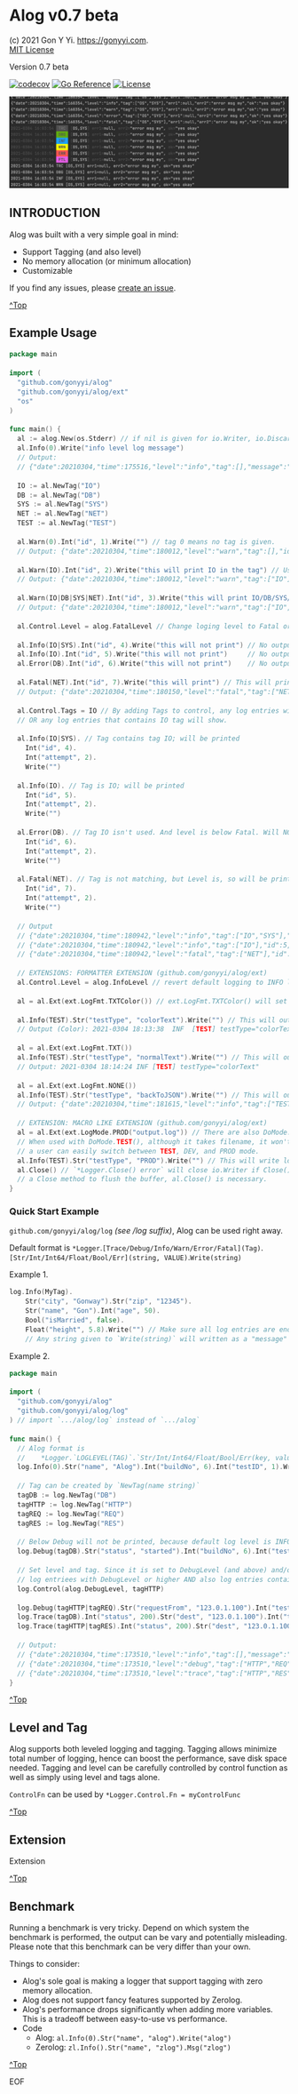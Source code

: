 # Alog v0.7 beta

(c) 2021 Gon Y Yi. <https://gonyyi.com>.  
[MIT License](https://raw.githubusercontent.com/gonyyi/alog/master/LICENSE)

Version 0.7 beta

[![codecov](https://codecov.io/gh/gonyyi/alog/branch/master/graph/badge.svg?token=Y9RT0VRUQZ)](https://codecov.io/gh/gonyyi/alog)
[![Go Reference](https://pkg.go.dev/badge/github.com/gonyyi/alog.svg)](https://pkg.go.dev/github.com/gonyyi/alog@v0.6.1)
[![License](http://img.shields.io/badge/license-MIT-red.svg?style=flat)](https://raw.githubusercontent.com/gonyyi/alog/master/LICENSE)

![Alog Screen Shot 1](https://github.com/gonyyi/alog/blob/master/docs/alog_screen_1.png)



## INTRODUCTION

Alog was built with a very simple goal in mind:

- Support Tagging (and also level)
- No memory allocation (or minimum allocation)
- Customizable

If you find any issues, please [create an issue](https://github.com/gonyyi/alog/issues/new).


[^Top](#alog)



## Example Usage

  ~~~go
  package main

  import (
    "github.com/gonyyi/alog"
    "github.com/gonyyi/alog/ext"
    "os"
  )

  func main() {
    al := alog.New(os.Stderr) // if nil is given for io.Writer, io.Discard will be used.
    al.Info(0).Write("info level log message")
    // Output:
    // {"date":20210304,"time":175516,"level":"info","tag":[],"message":"info level log message"}

    IO := al.NewTag("IO")
    DB := al.NewTag("DB")
    SYS := al.NewTag("SYS")
    NET := al.NewTag("NET")
    TEST := al.NewTag("TEST")

    al.Warn(0).Int("id", 1).Write("") // tag 0 means no tag is given.
    // Output: {"date":20210304,"time":180012,"level":"warn","tag":[],"id":1}

    al.Warn(IO).Int("id", 2).Write("this will print IO in the tag") // Use IO tag created above.
    // Output: {"date":20210304,"time":180012,"level":"warn","tag":["IO"],"message":"this will print IO in the tag","id":2}

    al.Warn(IO|DB|SYS|NET).Int("id", 3).Write("this will print IO/DB/SYS/NET to tag") // Use all tags by pipe
    // Output: {"date":20210304,"time":180012,"level":"warn","tag":["IO","DB","SYS","NET"],"message":"this will print IO/DB/SYS/NET to tag","id":3}

    al.Control.Level = alog.FatalLevel // Change loging level to Fatal or above.

    al.Info(IO|SYS).Int("id", 4).Write("this will not print") // No output as below Fatal level
    al.Info(IO).Int("id", 5).Write("this will not print")     // No output as below Fatal level
    al.Error(DB).Int("id", 6).Write("this will not print")    // No output as below Fatal level

    al.Fatal(NET).Int("id", 7).Write("this will print") // This will print because it's a Fatal level log entry
    // Output: {"date":20210304,"time":180150,"level":"fatal","tag":["NET"],"message":"this will print","id":7}

    al.Control.Tags = IO // By adding Tags to control, any log entries with Fatal level or above (as set above),
    // OR any log entries that contains IO tag will show.

    al.Info(IO|SYS). // Tag contains tag IO; will be printed
      Int("id", 4).
      Int("attempt", 2).
      Write("")

    al.Info(IO). // Tag is IO; will be printed
      Int("id", 5).
      Int("attempt", 2).
      Write("")

    al.Error(DB). // Tag IO isn't used. And level is below Fatal. Will NOT be printed.
      Int("id", 6).
      Int("attempt", 2).
      Write("")

    al.Fatal(NET). // Tag is not matching, but Level is, so will be printed.
      Int("id", 7).
      Int("attempt", 2).
      Write("")

    // Output
    // {"date":20210304,"time":180942,"level":"info","tag":["IO","SYS"],"id":4,"attempt":2}
    // {"date":20210304,"time":180942,"level":"info","tag":["IO"],"id":5,"attempt":2}
    // {"date":20210304,"time":180942,"level":"fatal","tag":["NET"],"id":7,"attempt":2}

    // EXTENSIONS: FORMATTER EXTENSION (github.com/gonyyi/alog/ext)
    al.Control.Level = alog.InfoLevel // revert default logging to INFO level.

    al = al.Ext(ext.LogFmt.TXTColor()) // ext.LogFmt.TXTColor() will set the formatter with color terminal output.

    al.Info(TEST).Str("testType", "colorText").Write("") // This will output the log with ANSI colored text format.
    // Output (Color): 2021-0304 18:13:38  INF  [TEST] testType="colorText"

    al = al.Ext(ext.LogFmt.TXT())
    al.Info(TEST).Str("testType", "normalText").Write("") // This will output the log with ANSI colored text format.
    // Output: 2021-0304 18:14:24 INF [TEST] testType="colorText"

    al = al.Ext(ext.LogFmt.NONE())
    al.Info(TEST).Str("testType", "backToJSON").Write("") // This will output the log with default JSON format.
    // Output: {"date":20210304,"time":181615,"level":"info","tag":["TEST"],"testType":"backToJSON"}

    // EXTENSION: MACRO LIKE EXTENSION (github.com/gonyyi/alog/ext)
    al = al.Ext(ext.LogMode.PROD("output.log")) // There are also DoMode.DEV(), DoMode.TEST().
    // When used with DoMode.TEST(), although it takes filename, it won't write it to file. It's just to make sure
    // a user can easily switch between TEST, DEV, and PROD mode.
    al.Info(TEST).Str("testType", "PROD").Write("") // This will write log into output.log file using buffered writer (bufio)
    al.Close() // `*Logger.Close() error` will close io.Writer if Close() method is available. Since DoMode.PROD uses buffered writer with
    // a Close method to flush the buffer, al.Close() is necessary.
  }
  ~~~


### Quick Start Example

`github.com/gonyyi/alog/log` _(see /log suffix)_, Alog can be used right away.

Default format is 
  `*Logger`.`[Trace/Debug/Info/Warn/Error/Fatal](Tag)`.`[Str/Int/Int64/Float/Bool/Err](string, VALUE)`.`Write(string)`


Example 1.

  ~~~go
  log.Info(MyTag).
      Str("city", "Gonway").Str("zip", "12345").
      Str("name", "Gon").Int("age", 50).
      Bool("isMarried", false).
      Float("height", 5.8).Write("") // Make sure all log entries are ending with "Write(string)"
      // Any string given to `Write(string)` will written as a "message" in default JSON format.
  ~~~


Example 2.

  ~~~go
  package main

  import (
    "github.com/gonyyi/alog"
    "github.com/gonyyi/alog/log"
  ) // import `.../alog/log` instead of `.../alog`

  func main() {
    // Alog format is
    //    *Logger.`LOGLEVEL(TAG)`.`Str/Int/Int64/Float/Bool/Err(key, value)`.Write(`OPTIONAL MSG`)
    log.Info(0).Str("name", "Alog").Int("buildNo", 6).Int("testID", 1).Write("Starting")

    // Tag can be created by `NewTag(name string)`
    tagDB := log.NewTag("DB")
    tagHTTP := log.NewTag("HTTP")
    tagREQ := log.NewTag("REQ")
    tagRES := log.NewTag("RES")

    // Below Debug will not be printed, because default log level is INFO or higher.
    log.Debug(tagDB).Str("status", "started").Int("buildNo", 6).Int("testID", 2).Write("") // Final message in Write(string) is optional.

    // Set level and tag. Since it is set to DebugLevel (and above) and/or tagHTTP,
    // log entriees with DebugLevel or higher AND also log entries containing tagHTTP will show up.
    log.Control(alog.DebugLevel, tagHTTP)

    log.Debug(tagHTTP|tagREQ).Str("requestFrom", "123.0.1.100").Int("testID", 3).Write("will show")
    log.Trace(tagDB).Int("status", 200).Str("dest", "123.0.1.100").Int("testID", 4).Write("will not show")
    log.Trace(tagHTTP|tagRES).Int("status", 200).Str("dest", "123.0.1.100").Int("testID", 5).Write("will show")

    // Output:
    // {"date":20210304,"time":173510,"level":"info","tag":[],"message":"Starting","name":"Alog","buildNo":6,"testID":1}
    // {"date":20210304,"time":173510,"level":"debug","tag":["HTTP","REQ"],"message":"will show","requestFrom":"123.0.1.100","testID":3}
    // {"date":20210304,"time":173510,"level":"trace","tag":["HTTP","RES"],"message":"will show","status":200,"dest":"123.0.1.100","testID":5}
  }
  ~~~
 


[^Top](#alog)



## Level and Tag 

Alog supports both leveled logging and tagging. Tagging allows minimize total number of logging,
hence can boost the performance, save disk space needed. Tagging and level can be carefully controlled by
control function as well as simply using level and tags alone.

`ControlFn` can be used by `*Logger.Control.Fn = myControlFunc`


[^Top](#alog)



## Extension

Extension

[^Top](#alog)



## Benchmark

Running a benchmark is very tricky. Depend on which system the benchmark is performed, the output can be vary and 
potentially misleading. Please note that this benchmark can be very differ than your own.

Things to consider:

- Alog's sole goal is making a logger that support tagging with zero memory allocation.
- Alog does not support fancy features supported by Zerolog.
- Alog's performance drops significantly when adding more variables. 
  This is a tradeoff between easy-to-use vs performance.  
- Code
  - Alog:  `al.Info(0).Str("name", "alog").Write("alog")`
  - Zerolog: `zl.Info().Str("name", "zlog").Msg("zlog")`


[^Top](#alog)



EOF
